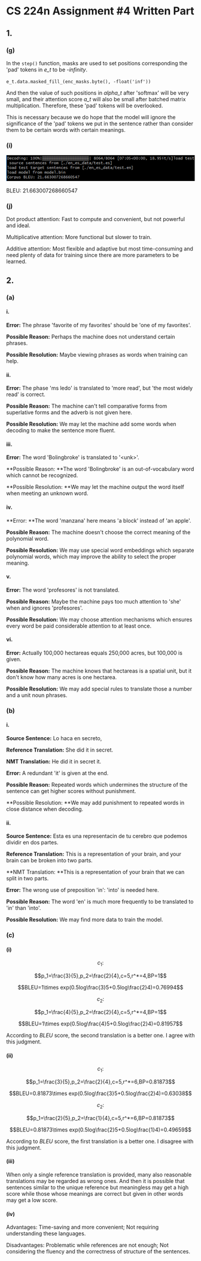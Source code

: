 # CS 224n Assignment #4 Written Part

## 1.

### (g)

In the `step()` function, masks are used to set positions corresponding the 'pad' tokens in *e_t* to be *-infinity*. 

`e_t.data.masked_fill_(enc_masks.byte(), -float('inf'))`

And then the value of such positions in *alpha_t* after 'softmax' will be very small, and their attention score *a_t* will also be small after batched matrix multiplication. Therefore, these  'pad' tokens will be overlooked.

This is necessary because we do hope that the model will ignore the significance of the 'pad' tokens we put in the sentence rather than consider them to be certain words with certain meanings.

### (i)

![model report](outputs/BLEU.png)

BLEU: 21.663007268660547

### (j)

Dot product attention: Fast to compute and convenient, but not powerful and ideal.

Multiplicative attention: More functional but slower to train.

Additive attention: Most flexible and adaptive but most time-consuming and need plenty of data for training since there are more parameters to be learned.

## 2.

### (a)

#### i.

**Error:** The phrase 'favorite of my favorites' should be 'one of my favorites'.

**Possible Reason:** Perhaps the machine does not understand certain phrases.

**Possible Resolution:** Maybe viewing phrases as words when training can help.

#### ii.

**Error:** The phase 'ms ledo' is translated to 'more read', but 'the most widely read' is correct.

**Possible Reason:** The machine can't tell comparative forms from superlative forms and the adverb is not given here.

**Possible Resolution:** We may let the machine add some words when decoding to make the sentence more fluent.

#### iii.

**Error:** The word 'Bolingbroke' is translated to '\<unk\>'.

**Possible Reason: **The word 'Bolingbroke' is an out-of-vocabulary word which cannot be recognized.

**Possible Resolution: **We may let the machine output the word itself when meeting an unknown word.

#### iv.

**Error: **The word 'manzana' here means 'a block' instead of 'an apple'.

**Possible Reason:** The machine doesn't choose the correct meaning of the polynomial word.

**Possible Resolution:** We may use special word embeddings which separate polynomial words, which may improve the ability to select the proper meaning.

#### v.

**Error:** The word 'profesores' is not translated.

**Possible Reason:** Maybe the machine pays too much attention to 'she' when and ignores 'profesores'.

**Possible Resolution:** We may choose attention mechanisms which ensures every word be paid considerable attention to at least once.

#### vi.

**Error:** Actually 100,000 hectareas equals 250,000 acres, but 100,000 is given.

**Possible Reason:** The machine knows that hectareas is a spatial unit, but it don't know how many acres is one hectarea.

**Possible Resolution:** We may add special rules to translate those a number and a unit noun phrases.

### (b)

#### i.

**Source Sentence:** Lo haca en secreto,

**Reference Translation:** She did it in secret.

**NMT Translation:** He did it in secret it.

**Error:** A redundant 'it' is given at the end.

**Possible Reason:** Repeated words which undermines the structure of the sentence can get higher scores without punishment.

**Possible Resolution: **We may add punishment to repeated words in close distance when decoding.

#### ii.

**Source Sentence:** Esta es una representacin de tu cerebro que podemos dividir en dos partes.

**Reference Translation:** This is a representation of your brain,  and your brain can be broken into two parts.

**NMT Translation: **This is a representation of your brain that we can split in two parts.

**Error:** The wrong use of preposition 'in': 'into' is needed here.

**Possible Reason:** The word 'en' is much more frequently to be translated to 'in' than 'into'.

**Possible Resolution:** We may find more data to train the model.

### (c)

#### (i)

$$c_1:$$

$$p_1=\frac{3}{5},p_2=\frac{2}{4},c=5,r^*=4,BP=1$$

$$BLEU=1\times exp(0.5log\frac{3}5+0.5log\frac{2}4)=0.76994$$

$$c_2:$$

$$p_1=\frac{4}{5},p_2=\frac{2}{4},c=5,r^*=4,BP=1$$

$$BLEU=1\times exp(0.5log\frac{4}5+0.5log\frac{2}4)=0.81957$$

According to *BLEU* score, the second translation is a better one. I agree with this judgment.

#### (ii)

$$c_1:$$

$$p_1=\frac{3}{5},p_2=\frac{2}{4},c=5,r^*=6,BP=0.81873$$

$$BLEU=0.81873\times exp(0.5log\frac{3}5+0.5log\frac{2}4)=0.63038$$

$$c_2:$$

$$p_1=\frac{2}{5},p_2=\frac{1}{4},c=5,r^*=6,BP=0.81873$$

$$BLEU=0.81873\times exp(0.5log\frac{2}5+0.5log\frac{1}4)=0.49659$$

According to *BLEU* score, the first translation is a better one. I disagree with this judgment.

#### (iii)

When only a single reference translation is provided, many also reasonable translations may be regarded as wrong ones. And then it is possible that sentences similar to the unique reference but meaningless may get a high score while those whose meanings are correct but given in other words may get a low score.

#### (iv)

Advantages: Time-saving and more convenient; Not requiring understanding these languages.

Disadvantages: Problematic while references are not enough; Not considering the fluency and the correctness of structure of the sentences.


